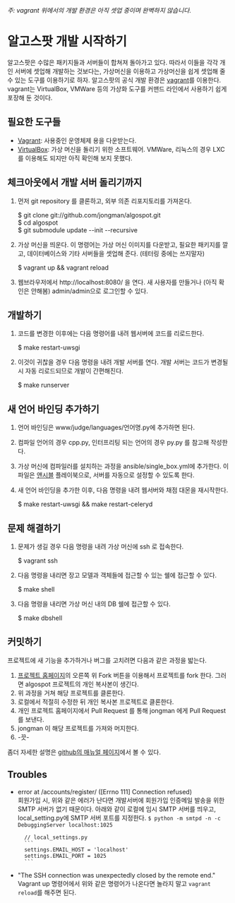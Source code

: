 
*주: vagrant 위에서의 개발 환경은 아직 셋업 중이며 완벽하지 않습니다.*

# 알고스팟 개발 시작하기

알고스팟은 수많은 패키지들과 서버들이 합쳐져 돌아가고 있다. 따라서 이들을 각각 개인 서버에 셋업해 개발하는 것보다는, 가상머신을 이용하고 가상머신을 쉽게 셋업해 줄 수 있는 도구를 이용하기로 하자. 알고스팟의 공식 개발 환경은 [vagrant](http://vagrantup.com)를 이용한다. vagrant는 VirtualBox, VMWare 등의 가상화 도구를 커맨드 라인에서 사용하기 쉽게 포장해 둔 것이다.

## 필요한 도구들

* [Vagrant](http://vagrantup.com): 사용중인 운영체제 용을 다운받는다.
* [VirtualBox](https://www.virtualbox.org/): 가상 머신을 돌리기 위한 소프트웨어. VMWare, 리눅스의 경우 LXC를 이용해도 되지만 아직 확인해 보지 못했다.

## 체크아웃에서 개발 서버 돌리기까지


1. 먼저 git repository 를 클론하고, 외부 의존 리포지토리를 가져온다.

	$ git clone git://github.com/jongman/algospot.git  
	$ cd algospot  
	$ git submodule update --init --recursive

1. 가상 머신을 띄운다. 이 명령어는 가상 머신 이미지를 다운받고, 필요한 패키지를 깔고, 데이터베이스와 기타 서버들을 셋업해 준다. (테터링 중에는 쓰지말자)

	$ vagrant up && vagrant reload

1. 웹브라우저에서 http://localhost:8080/ 을 연다. 새 사용자를 만들거나 (아직 확인은 안해봄) admin/admin으로 로그인할 수 있다.

## 개발하기

1. 코드를 변경한 이후에는 다음 명령어를 내려 웹서버에 코드를 리로드한다.

	$ make restart-uwsgi

1. 이것이 귀찮을 경우 다음 명령을 내려 개발 서버를 연다. 개발 서버는 코드가 변경될 시 자동 리로드되므로 개발이 간편해진다.

	$ make runserver

## 새 언어 바인딩 추가하기

1. 언어 바인딩은 www/judge/languages/언어명.py에 추가하면 된다.
1. 컴파일 언어의 경우 cpp.py, 인터프리팅 되는 언어의 경우 py.py 를 참고해 작성한다.
1. 가상 머신에 컴파일러를 설치하는 과정을 ansible/single_box.yml에 추가한다. 이 파일은 [앤시블](http://docs.ansible.com/) 플레이북으로, 서버를 자동으로 설정할 수 있도록 한다.
1. 새 언어 바인딩을 추가한 이후, 다음 명령을 내려 웹서버와 채점 대몬을 재시작한다.

	$ make restart-uwsgi && make restart-celeryd

## 문제 해결하기

1. 문제가 생길 경우 다음 명령을 내려 가상 머신에 ssh 로 접속한다.

	$ vagrant ssh

1. 다음 명령을 내리면 장고 모델과 객체들에 접근할 수 있는 쉘에 접근할 수 있다.

	$ make shell

1. 다음 명령을 내리면 가상 머신 내의 DB 쉘에 접근할 수 있다.

	$ make dbshell

## 커밋하기

프로젝트에 새 기능을 추가하거나 버그를 고치려면 다음과 같은 과정을 밟는다.

1. [프로젝트 홈페이지](https://github.com/jongman/algospot)의 오른쪽 위 Fork  버튼을 이용해서 프로젝트를 fork 한다. 그러면 algospot 프로젝트의 개인 복사본이 생긴다.
1. 위 과정을 거쳐 해당 프로젝트를 클론한다.
1. 로컬에서 적절히 수정한 뒤 개인 복사본 프로젝트로 클론한다.
1. 개인 프로젝트 홈페이지에서 Pull Request 를 통해 jongman 에게 Pull Request 를 보낸다.
1. jongman 이 해당 프로젝트를 가져와 머지한다.
1. -끗-

좀더 자세한 설명은 [github의 매뉴얼 페이지](http://help.github.com/send-pull-requests/)에서 볼 수 있다.

## Troubles

* error at /accounts/register/ ([Errno 111] Connection refused)  
  회원가입 시, 위와 같은 에러가 난다면 개발서버에 회원가입 인증메일 발송을 위한 SMTP 서버가 없기 때문이다. 아래와 같이 로컬에 임시 SMTP 서버를 띄우고, local_setting.py에 SMTP 서버 포트를 지정한다.
        ```
        $ python -m smtpd -n -c DebuggingServer localhost:1025
        ```

        // local_settings.py  
        ```
        settings.EMAIL_HOST = 'localhost' 
        settings.EMAIL_PORT = 1025
        ```

* "The SSH connection was unexpectedly closed by the remote end."
  Vagrant up 명령어에서 위와 같은 명령어가 나온다면 놀라지 말고 `vagrant reload`를 해주면 된다.
